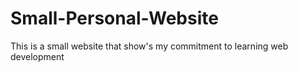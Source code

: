 # Small-Personal-Website
This is a small website that show's my commitment to learning web development
